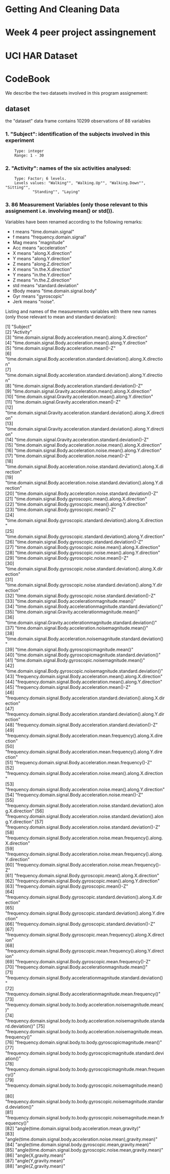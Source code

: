 # Getting And Cleaning Data
# Week 4 peer project assingnement
# UCI HAR Dataset
# CodeBook

We describe the two datasets involved in this program assignement:

## dataset
the "dataset" data frame contains 10299 observations of 88 variables
### 1. "Subject": identification of the subjects involved in this experiment
        Type: integer
        Range: 1 - 30
### 2. "Activity": names of the six activities analysed:
        Type: Factor; 6 levels.
        Levels values: "Walking"", "Walking.Up"", "Walking.Down"", "Sitting"", 
                "Standing"", "Laying"
### 3. 86 Measurement Variables (only those relevant to this assignement i.e. involving mean() or std()).
Variables have been renamed according to the following remarks:
- t means "time.domain.signal"
- f means "frequency.domain.signal"
- Mag means "magnitude"
- Acc means "acceleration"
- X means "along.X.direction"
- Y means "along.Y.direction"
- Z means "along.Z.direction"
- X means "in.the.X.direction"
- Y means "in.the.Y.direction"
- Z means "in.the.Z.direction"
- std means "standard.deviation"
- tBody means "time.domain.signal.body"
- Gyr means "gyroscopic"
- Jerk means "noise".

Listing and names of the measurements variables with there new names (only those relevant to mean and standard deviation):

[1] "Subject"                                                                               
 [2] "Activity"                                                                              
 [3] "time.domain.signal.Body.acceleration.mean().along.X.direction"                         
 [4] "time.domain.signal.Body.acceleration.mean().along.Y.direction"                         
 [5] "time.domain.signal.Body.acceleration.mean()-Z"                                         
 [6] "time.domain.signal.Body.acceleration.standard.deviation().along.X.direction"           
 [7] "time.domain.signal.Body.acceleration.standard.deviation().along.Y.direction"           
 [8] "time.domain.signal.Body.acceleration.standard.deviation()-Z"                           
 [9] "time.domain.signal.Gravity.acceleration.mean().along.X.direction"                      
[10] "time.domain.signal.Gravity.acceleration.mean().along.Y.direction"                      
[11] "time.domain.signal.Gravity.acceleration.mean()-Z"                                      
[12] "time.domain.signal.Gravity.acceleration.standard.deviation().along.X.direction"        
[13] "time.domain.signal.Gravity.acceleration.standard.deviation().along.Y.direction"        
[14] "time.domain.signal.Gravity.acceleration.standard.deviation()-Z"                        
[15] "time.domain.signal.Body.acceleration.noise.mean().along.X.direction"                   
[16] "time.domain.signal.Body.acceleration.noise.mean().along.Y.direction"                   
[17] "time.domain.signal.Body.acceleration.noise.mean()-Z"                                   
[18] "time.domain.signal.Body.acceleration.noise.standard.deviation().along.X.direction"     
[19] "time.domain.signal.Body.acceleration.noise.standard.deviation().along.Y.direction"     
[20] "time.domain.signal.Body.acceleration.noise.standard.deviation()-Z"                     
[21] "time.domain.signal.Body.gyroscopic.mean().along.X.direction"                           
[22] "time.domain.signal.Body.gyroscopic.mean().along.Y.direction"                           
[23] "time.domain.signal.Body.gyroscopic.mean()-Z"                                           
[24] "time.domain.signal.Body.gyroscopic.standard.deviation().along.X.direction"             
[25] "time.domain.signal.Body.gyroscopic.standard.deviation().along.Y.direction"             
[26] "time.domain.signal.Body.gyroscopic.standard.deviation()-Z"                             
[27] "time.domain.signal.Body.gyroscopic.noise.mean().along.X.direction"                     
[28] "time.domain.signal.Body.gyroscopic.noise.mean().along.Y.direction"                     
[29] "time.domain.signal.Body.gyroscopic.noise.mean()-Z"                                     
[30] "time.domain.signal.Body.gyroscopic.noise.standard.deviation().along.X.direction"       
[31] "time.domain.signal.Body.gyroscopic.noise.standard.deviation().along.Y.direction"       
[32] "time.domain.signal.Body.gyroscopic.noise.standard.deviation()-Z"                       
[33] "time.domain.signal.Body.accelerationmagnitude.mean()"                                  
[34] "time.domain.signal.Body.accelerationmagnitude.standard.deviation()"                    
[35] "time.domain.signal.Gravity.accelerationmagnitude.mean()"                               
[36] "time.domain.signal.Gravity.accelerationmagnitude.standard.deviation()"                 
[37] "time.domain.signal.Body.acceleration.noisemagnitude.mean()"                            
[38] "time.domain.signal.Body.acceleration.noisemagnitude.standard.deviation()"              
[39] "time.domain.signal.Body.gyroscopicmagnitude.mean()"                                    
[40] "time.domain.signal.Body.gyroscopicmagnitude.standard.deviation()"                      
[41] "time.domain.signal.Body.gyroscopic.noisemagnitude.mean()"                              
[42] "time.domain.signal.Body.gyroscopic.noisemagnitude.standard.deviation()"                
[43] "frequency.domain.signal.Body.acceleration.mean().along.X.direction"                    
[44] "frequency.domain.signal.Body.acceleration.mean().along.Y.direction"                    
[45] "frequency.domain.signal.Body.acceleration.mean()-Z"                                    
[46] "frequency.domain.signal.Body.acceleration.standard.deviation().along.X.direction"      
[47] "frequency.domain.signal.Body.acceleration.standard.deviation().along.Y.direction"      
[48] "frequency.domain.signal.Body.acceleration.standard.deviation()-Z"                      
[49] "frequency.domain.signal.Body.acceleration.mean.frequency().along.X.direction"          
[50] "frequency.domain.signal.Body.acceleration.mean.frequency().along.Y.direction"          
[51] "frequency.domain.signal.Body.acceleration.mean.frequency()-Z"                          
[52] "frequency.domain.signal.Body.acceleration.noise.mean().along.X.direction"              
[53] "frequency.domain.signal.Body.acceleration.noise.mean().along.Y.direction"              
[54] "frequency.domain.signal.Body.acceleration.noise.mean()-Z"                              
[55] "frequency.domain.signal.Body.acceleration.noise.standard.deviation().along.X.direction"
[56] "frequency.domain.signal.Body.acceleration.noise.standard.deviation().along.Y.direction"
[57] "frequency.domain.signal.Body.acceleration.noise.standard.deviation()-Z"                
[58] "frequency.domain.signal.Body.acceleration.noise.mean.frequency().along.X.direction"    
[59] "frequency.domain.signal.Body.acceleration.noise.mean.frequency().along.Y.direction"    
[60] "frequency.domain.signal.Body.acceleration.noise.mean.frequency()-Z"                    
[61] "frequency.domain.signal.Body.gyroscopic.mean().along.X.direction"                      
[62] "frequency.domain.signal.Body.gyroscopic.mean().along.Y.direction"                      
[63] "frequency.domain.signal.Body.gyroscopic.mean()-Z"                                      
[64] "frequency.domain.signal.Body.gyroscopic.standard.deviation().along.X.direction"        
[65] "frequency.domain.signal.Body.gyroscopic.standard.deviation().along.Y.direction"        
[66] "frequency.domain.signal.Body.gyroscopic.standard.deviation()-Z"                        
[67] "frequency.domain.signal.Body.gyroscopic.mean.frequency().along.X.direction"            
[68] "frequency.domain.signal.Body.gyroscopic.mean.frequency().along.Y.direction"            
[69] "frequency.domain.signal.Body.gyroscopic.mean.frequency()-Z"                            
[70] "frequency.domain.signal.Body.accelerationmagnitude.mean()"                             
[71] "frequency.domain.signal.Body.accelerationmagnitude.standard.deviation()"               
[72] "frequency.domain.signal.Body.accelerationmagnitude.mean.frequency()"                   
[73] "frequency.domain.signal.body.to.body.acceleration.noisemagnitude.mean()"               
[74] "frequency.domain.signal.body.to.body.acceleration.noisemagnitude.standard.deviation()" 
[75] "frequency.domain.signal.body.to.body.acceleration.noisemagnitude.mean.frequency()"     
[76] "frequency.domain.signal.body.to.body.gyroscopicmagnitude.mean()"                       
[77] "frequency.domain.signal.body.to.body.gyroscopicmagnitude.standard.deviation()"         
[78] "frequency.domain.signal.body.to.body.gyroscopicmagnitude.mean.frequency()"             
[79] "frequency.domain.signal.body.to.body.gyroscopic.noisemagnitude.mean()"                 
[80] "frequency.domain.signal.body.to.body.gyroscopic.noisemagnitude.standard.deviation()"   
[81] "frequency.domain.signal.body.to.body.gyroscopic.noisemagnitude.mean.frequency()"       
[82] "angle(time.domain.signal.body.acceleration.mean,gravity)"                              
[83] "angle(time.domain.signal.body.acceleration.noise.mean),gravity.mean)"                  
[84] "angle(time.domain.signal.body.gyroscopic.mean,gravity.mean)"                           
[85] "angle(time.domain.signal.body.gyroscopic.noise.mean,gravity.mean)"                     
[86] "angle(X,gravity.mean)"                                                                 
[87] "angle(Y,gravity.mean)"                                                                 
[88] "angle(Z,gravity.mean)"                                                  